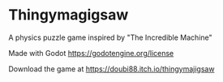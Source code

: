 # Thingymagigsaw #

A physics puzzle game inspired by "The Incredible Machine"

Made with Godot https://godotengine.org/license

Download the game at https://doubi88.itch.io/thingymajigsaw
